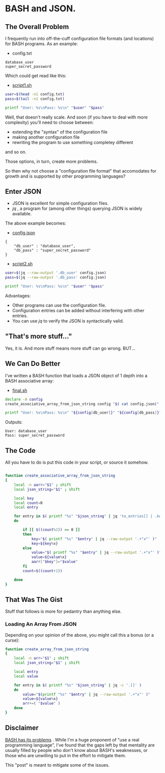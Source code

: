 # BASH and JSON.

## The Overall Problem

I frequently run into off-the-cuff configuration file formats (and locations)
for BASH programs.  As an example:

* config.txt
```
database_user
super_secret_password
```

Which could get read like this:

* [script1&#46;sh](./script1.sh)
```bash
user=$(head -n1 config.txt)
pass=$(tail -n1 config.txt)

printf "User: %s\nPass: %s\n" "$user" "$pass"
```

Well, that doesn't really scale.  And soon (if you have to deal with more
complexity) you'll need to choose between:
* extending the "syntax" of the configuration file
* making another configuration file
* rewriting the program to use something completey different

and so on.

Those options, in turn, create more problems.

So then why not choose a "configuration file format" that accomodates for
growth and is supported by other programming languages?

## Enter JSON

* JSON is excellent for simple configuration files.
* *jq* , a program for (among other things) querying JSON is widely available.

The above example becomes:

* [config.json](./config.json)
```
{
	"db_user" : "database_user",
	"db_pass" : "super_secret_password"
}
```

* [script2&#46;sh](./script2.sh)
```bash
user=$(jq --raw-output '.db_user' config.json)
pass=$(jq --raw-output '.db_pass' config.json)

printf "User: %s\nPass: %s\n" "$user" "$pass"
```

Advantages:
* Other programs can use the configuration file.
* Configuration entries can be added without interfering with other entries.
* You can use *jq* to verify the JSON is syntactically valid.

## "That's more stuff..."

Yes, it is.  And more stuff means more stuff can go wrong.  BUT...

## We Can Do Better

I've written a BASH function that loads a JSON object of 1 depth
into a BASH associative array:

* [final&#46;sh](./final.sh)

```bash
declare -A config
create_associative_array_from_json_string config "$( cat config.json)"

printf "User: %s\nPass: %s\n" "${config[db_user]}" "${config[db_pass]}"
```

Outputs:

```
User: database_user
Pass: super_secret_password
```

## The Code

All you have to do is put this code in your script, or source it somehow. 

```bash

function create_associative_array_from_json_string
{
	local -n aarr="$1" ; shift
	local json_string="$1" ; shift

	local key
	local count=0
	local entry

	for entry in $( printf "%s" "$json_string" | jq 'to_entries[] | .key, .value' )
	do

		if [[ $((count%2)) == 0 ]]
		then
			key="$( printf "%s" "$entry" | jq --raw-output '.+"x"' )"
			key=${key%x}
		else
			value="$( printf "%s" "$entry" | jq --raw-output '.+"x"' )"
			value=${value%x}
			aarr["$key"]="$value"
		fi
		count=$((count+1))

	done
}
```

## That Was The Gist

Stuff that follows is more for pedantry than anything else.

### Loading An Array From JSON

Depending on your opinion of the above, you might call this a bonus (or a curse):

```bash
function create_array_from_json_string
{
	local -n arr="$1" ; shift
	local json_string="$1" ; shift

	local entry
	local value

	for entry in $( printf "%s" "$json_string" | jq -c '.[]' )
	do
		value="$(printf "%s" "$entry" | jq --raw-output '.+"x"' )"
		value=${value%x}
		arr+=( "$value" )
	done	
}
```

## Disclaimer

[BASH has its problems](http://mywiki.wooledge.org/BashWeaknesses) .
While I'm a huge proponent of "use a real programming language", I've found
that the gaps left by that mentality are usually filled by people who don't
know about BASH's weaknesses, or those who are unwilling to put in the
effort to mitigate them.

This "post" is meant to mitigate some of the issues.
